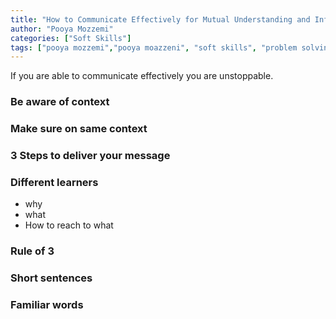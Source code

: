 ```yaml
---
title: "How to Communicate Effectively for Mutual Understanding and Influence"
author: "Pooya Mozzemi"
categories: ["Soft Skills"]
tags: ["pooya mozzemi","pooya moazzeni", "soft skills", "problem solving", "learning", "communication"]
---
```


If you are able to communicate effectively you are unstoppable.

### Be aware of context

### Make sure on same context

### 3 Steps to deliver your message

### Different learners

- why
- what
- How to reach to what

### Rule of 3

### Short sentences

### Familiar words
